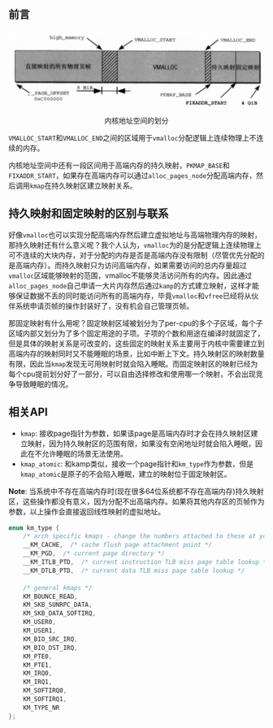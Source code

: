 <!-- ## 持久映射和固定映射 -->
## 前言

![内核地址空间](../imgs/kernel_addr_space.png)

<center>内核地址空间的划分</center>

`VMALLOC_START`和`VMALLOC_END`之间的区域用于`vmalloc`分配逻辑上连续物理上不连续的内存。

内核地址空间中还有一段区间用于高端内存的持久映射，`PKMAP_BASE`和`FIXADDR_START`，如果存在高端内存可以通过`alloc_pages_node`分配高端内存，然后调用`kmap`在持久映射区建立映射关系。

## 持久映射和固定映射的区别与联系

好像`vmalloc`也可以实现分配高端内存然后建立虚拟地址与高端物理内存的映射，那持久映射还有什么意义呢？我个人认为，`vmalloc`为的是分配逻辑上连续物理上可不连续的大块内存，对于分配的内存是否是高端内存没有限制（尽管优先分配的是高端内存）。而持久映射只为访问高端内存，如果需要访问的总内存量超过`vmalloc`区域能够映射的范围，vmalloc不能够灵活访问所有的内存。因此通过`alloc_pages_node`自己申请一大片内存然后通过`kamp`的方式建立映射，这样才能够保证数据不丢的同时能访问所有的高端内存，毕竟`vmalloc`和`vfree`已经将从伙伴系统申请页帧的操作封装好了，没有机会自己管理页帧。

那固定映射有什么用呢？固定映射区域被划分为了per-cpu的多个子区域，每个子区域内部又划分为了多个固定用途的子项。子项的个数和用途在编译时就固定了，但是具体的映射关系是可改变的，这些固定的映射关系主要用于内核中需要建立到高端内存的映射同时又不能睡眠的场景，比如中断上下文。持久映射区的映射数量有限，因此当`kmap`发现无可用映射时就会陷入睡眠。而固定映射区的映射已经为每个cpu提前划分好了一部分，可以自由选择修改和使用哪一个映射，不会出现竞争导致睡眠的情况。

## 相关API

- `kmap`: 接收page指针为参数，如果该page是高端内存时才会在持久映射区建立映射，因为持久映射区的范围有限，如果没有空闲地址时就会陷入睡眠，因此在不允许睡眠的场景无法使用。
- `kmap_atomic`: 和kamp类似，接收一个page指针和`km_type`作为参数，但是`kmap_atomic`是原子的不会陷入睡眠，建立的映射位于固定映射区。

**Note**: 当系统中不存在高端内存时(现在很多64位系统都不存在高端内存)持久映射区，这些操作都没有意义，因为分配不出高端内存。如果将其他内存区的页帧作为参数，以上操作会直接返回线性映射的虚拟地址。

```c
enum km_type {
    /* arch specific kmaps - change the numbers attached to these at your peril */
    __KM_CACHE,  /* cache flush page attachment point */
    __KM_PGD,  /* current page directory */
    __KM_ITLB_PTD,  /* current instruction TLB miss page table lookup */
    __KM_DTLB_PTD,  /* current data TLB miss page table lookup */

    /* general kmaps */
    KM_BOUNCE_READ,
    KM_SKB_SUNRPC_DATA,
    KM_SKB_DATA_SOFTIRQ,
    KM_USER0,
    KM_USER1,
    KM_BIO_SRC_IRQ,
    KM_BIO_DST_IRQ,
    KM_PTE0,
    KM_PTE1,
    KM_IRQ0,
    KM_IRQ1,
    KM_SOFTIRQ0,
    KM_SOFTIRQ1,
    KM_TYPE_NR
};
```
